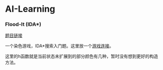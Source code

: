 # AI-Learning

### Flood-It (IDA*) 

[题目链接](http://acm.hdu.edu.cn/showproblem.php?pid=4127)

一个染色游戏，IDA*搜索入门题。这里放一个[游戏连接](https://unixpapa.com/floodit/?sz=14&nc=6)。

这里的h函数就是当前状态未扩展到的部分颜色有几种，暂时没有想到更好的构造方法。
